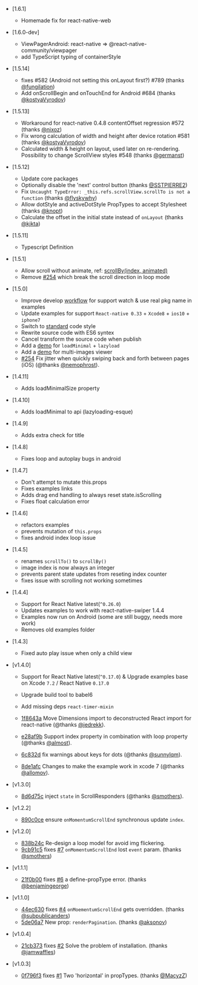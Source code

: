 - [1.6.1]
  - Homemade fix for react-native-web
- [1.6.0-dev]
  - ViewPagerAndroid: react-native => @react-native-community/viewpager
  - add TypeScript typing of containerStyle
- [1.5.14]
  - fixes #582 (Android not setting this onLayout first?) #789 (thanks [@fungilation](https://github.com/fungilation))
  - Add onScrollBegin and onTouchEnd for Android #684 (thanks [@kostyaVyrodov](https://github.com/kostyaVyrodov))
- [1.5.13]
  - Workaround for react-native 0.4.8 contentOffset regression #572 (thanks [@nixoz](https://github.com/nixoz))
  - Fix wrong calculation of width and height after device rotation #581 (thanks [@kostyaVyrodov](https://github.com/kostyaVyrodov))
  - Calculated width & height on layout, used later on re-rendering. Possibility to change ScrollView styles #548 (thanks [@germanst](https://github.com/germanst))
- [1.5.12]

  - Update core packages
  - Optionally disable the 'next' control button (thanks [@SSTPIERRE2](https://github.com/SSTPIERRE2))
  - Fix `Uncaught TypeError: _this.refs.scrollView.scrollTo is not a function` (thanks [@flyskywhy](https://github.com/flyskywhy))
  - Allow dotStyle and activeDotStyle PropTypes to accept Stylesheet (thanks [@knopt](https://github.com/knopt))
  - Calculate the offset in the initial state instead of `onLayout` (thanks [@kjkta](https://github.com/kjkta))

- [1.5.11]

  - Typescript Definition

- [1.5.1]

  - Allow scroll without animate, ref: [scrollBy(index, animated)](#scrollbyindex-animated)
  - Remove [#254](https://github.com/leecade/react-native-swiper/pull/254) which break the scroll direction in loop mode

- [1.5.0]

  - Improve develop [workflow](#development) for support watch & use real pkg name in examples
  - Update examples for support `React-native 0.33` + `Xcode8` + `ios10` + `iphone7`
  - Switch to [standard](https://github.com/feross/standard) code style
  - Rewrite source code with ES6 syntex
  - Cancel transform the source code when publish
  - Add a [demo](examples/components/LoadMinimal) for `loadMinimal` + `lazyload`
  - Add a [demo](examples/components/PhotoView) for multi-images viewer
  - [#254](https://github.com/leecade/react-native-swiper/pull/254) Fix jitter when quickly swiping back and forth between pages (iOS) (@thanks [@nemophrost](https://github.com/nemophrost)).

- [1.4.11]

  - Adds loadMinimalSize property

- [1.4.10]

  - Adds loadMinimal to api (lazyloading-esque)

- [1.4.9]

  - Adds extra check for title

- [1.4.8]

  - Fixes loop and autoplay bugs in android

- [1.4.7]

  - Don't attempt to mutate this.props
  - Fixes examples links
  - Adds drag end handling to always reset state.isScrolling
  - Fixes float calculation error

- [1.4.6]

  - refactors examples
  - prevents mutation of `this.props`
  - fixes android index loop issue

- [1.4.5]

  - renames `scrollTo()` to `scrollBy()`
  - image index is now always an integer
  - prevents parent state updates from reseting index counter
  - fixes issue with scrolling not working sometimes

- [1.4.4]

  - Support for React Native latest(`^0.26.0`)
  - Updates examples to work with react-native-swiper 1.4.4
  - Examples now run on Android (some are still buggy, needs more work)
  - Removes old examples folder

- [1.4.3]

  - Fixed auto play issue when only a child view

- [v1.4.0]

  - Support for React Native latest(`^0.17.0`) & Upgrade examples base on Xcode `7.2` / React Native `0.17.0`

  - Upgrade build tool to babel6

  - Add missing deps `react-timer-mixin`

  - [1f8643a](https://github.com/leecade/react-native-swiper/commit/1f8643a67e2768d165132a19629a991a86672036) Move Dimensions import to deconstructed React import for react-native (@thanks [@jedrekk](https://github.com/jedrekk)).

  - [e28af9b](https://github.com/leecade/react-native-swiper/commit/e28af9b205f17447cb3149b45fc220beec037bce) Support index property in combination with loop property (@thanks [@almost](https://github.com/almost)).

  - [6c832d](https://github.com/leecade/react-native-swiper/commit/6c832d6a23da3737a2e8a2667273dc6093bcc9ee) fix warnings about keys for dots (@thanks [@sunnylqm](https://github.com/sunnylqm)).

  - [8de1afc](https://github.com/leecade/react-native-swiper/commit/8de1afcb75a003424231bb089802db53bbbf84e4) Changes to make the example work in xcode 7 (@thanks [@allomov](https://github.com/allomov)).

- [v1.3.0]

  - [8d6d75c](https://github.com/leecade/react-native-swiper/commit/8d6d75c00edf87b603c218aad0018932277814b5) inject `state` in ScrollResponders (@thanks [@smothers](https://github.com/smothers)).

- [v1.2.2]

  - [890c0ce](https://github.com/leecade/react-native-swiper/commit/890c0ce64e2192c2ca7830e6699f67b88171e74b) ensure `onMomentumScrollEnd` synchronous update `index`.

- [v1.2.0]

  - [838b24c](https://github.com/leecade/react-native-swiper/commit/838b24cbeaf49b9ca1dabb4eed8305e314503fb1) Re-design a loop model for avoid img flickering.
  - [9cb91c5](https://github.com/leecade/react-native-swiper/commit/9cb91c58c84034b0b8b874dbfc2a44da982686a8) fixes [#7](https://github.com/leecade/react-native-swiper/issues/6) `onMomentumScrollEnd` lost `event` param. (thanks [@smothers](https://github.com/smothers))

- [v1.1.1]

  - [21f0b00](https://github.com/leecade/react-native-swiper/commit/21f0b00138b6936cd3dfac2eb107a14c99c7392b) fixes [#6](https://github.com/leecade/react-native-swiper/issues/6) a define-propType error. (thanks [@benjamingeorge](https://github.com/benjamingeorge))

- [v1.1.0]

  - [44ec630](https://github.com/leecade/react-native-swiper/commit/44ec630b62844dbeaccee73adaa0996e319ebffb) fixes [#4](https://github.com/leecade/react-native-swiper/issues/4) `onMoementumScrollEnd` gets overridden. (thanks [@subpublicanders](https://github.com/subpublicanders))
  - [5de06a7](https://github.com/leecade/react-native-swiper/commit/5de06a7aa86318ad38720728022b80e5cf98a2ab) New prop: `renderPagination`. (thanks [@aksonov](https://github.com/aksonov))

- [v1.0.4]

  - [21cb373](https://github.com/leecade/react-native-swiper/commit/21cb3732578588f9d47ee7ddda541577ad691970) fixes [#2](https://github.com/leecade/react-native-swiper/issues/2) Solve the problem of installation. (thanks [@jamwaffles](https://github.com/jamwaffles))

- [v1.0.3]
  - [0f796f3](https://github.com/leecade/react-native-swiper/commit/0f796f3557b5aeb1772573cd7ecae2e835bccc0b) fixes [#1](https://github.com/leecade/react-native-swiper/issues/1) Two 'horizontal' in propTypes. (thanks [@MacyzZ](https://github.com/MacyzZ))
